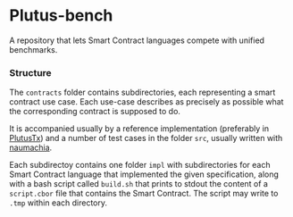 # Plutus-bench

A repository that lets Smart Contract languages compete with unified benchmarks.


### Structure

The `contracts` folder contains subdirectories, each representing a smart contract use case.
Each use-case describes as precisely as possible what the corresponding contract is supposed to do.

It is accompanied usually by a reference implementation (preferably in [PlutusTx](https://plutus.readthedocs.io/en/latest/))
and a number of test cases in the folder `src`, usually written with [naumachia](https://github.com/MitchTurner/naumachia).

Each subdirectoy contains one folder `impl` with subdirectories for each Smart Contract language that implemented the
given specification, along with a bash script called `build.sh` that prints to stdout
the content of a `script.cbor` file that contains the Smart Contract.
The script may write to `.tmp` within each directory.